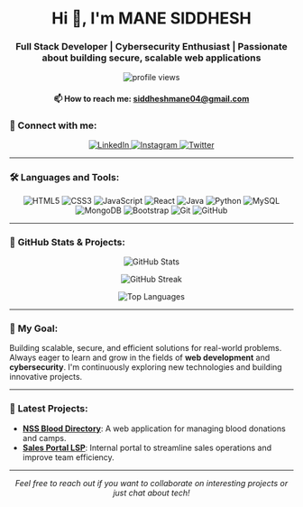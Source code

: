 <h1 align="center">Hi 👋, I'm MANE SIDDHESH</h1>
<h3 align="center">Full Stack Developer | Cybersecurity Enthusiast | Passionate about building secure, scalable web applications</h3>

<p align="center">
  <img src="https://komarev.com/ghpvc/?username=manesiddhesh&label=Profile%20views&color=0e75b6&style=flat" alt="profile views" />
</p>

<div align="center">
  <h4>📫 How to reach me: <strong><a href="mailto:siddheshmane04@gmail.com">siddheshmane04@gmail.com</a></strong></h4>
</div>

### 🚀 Connect with me:
<p align="center">
  <a href="https://linkedin.com/in/manesiddhesh" target="blank">
    <img src="https://img.shields.io/badge/LinkedIn-0A66C2?style=for-the-badge&logo=linkedin&logoColor=white" alt="LinkedIn" />
  </a>
  <a href="https://instagram.com/maaneeee_" target="blank">
    <img src="https://img.shields.io/badge/Instagram-E4405F?style=for-the-badge&logo=instagram&logoColor=white" alt="Instagram" />
  </a>
  <a href="https://twitter.com/maaneeee_" target="blank">
    <img src="https://img.shields.io/badge/Twitter-1DA1F2?style=for-the-badge&logo=twitter&logoColor=white" alt="Twitter" />
  </a>
</p>

---

### 🛠️ **Languages and Tools:**

<p align="center">
  <img src="https://img.shields.io/badge/HTML5-E34F26?style=for-the-badge&logo=html5&logoColor=white" alt="HTML5" />
  <img src="https://img.shields.io/badge/CSS3-1572B6?style=for-the-badge&logo=css3&logoColor=white" alt="CSS3" />
  <img src="https://img.shields.io/badge/JavaScript-F7DF1E?style=for-the-badge&logo=javascript&logoColor=black" alt="JavaScript" />
  <img src="https://img.shields.io/badge/React-61DAFB?style=for-the-badge&logo=react&logoColor=black" alt="React" />
  <img src="https://img.shields.io/badge/Java-007396?style=for-the-badge&logo=java&logoColor=white" alt="Java" />
  <img src="https://img.shields.io/badge/Python-3776AB?style=for-the-badge&logo=python&logoColor=white" alt="Python" />
  <img src="https://img.shields.io/badge/MySQL-4479A1?style=for-the-badge&logo=mysql&logoColor=white" alt="MySQL" />
  <img src="https://img.shields.io/badge/MongoDB-47A248?style=for-the-badge&logo=mongodb&logoColor=white" alt="MongoDB" />
  <img src="https://img.shields.io/badge/Bootstrap-563D7C?style=for-the-badge&logo=bootstrap&logoColor=white" alt="Bootstrap" />
  <img src="https://img.shields.io/badge/Git-F05032?style=for-the-badge&logo=git&logoColor=white" alt="Git" />
  <img src="https://img.shields.io/badge/GitHub-181717?style=for-the-badge&logo=github&logoColor=white" alt="GitHub" />
</p>

---

### 💼 **GitHub Stats & Projects:**

<p align="center">
  <img src="https://github-readme-stats.vercel.app/api?username=manesiddhesh&show_icons=true&locale=en&theme=radical" alt="GitHub Stats" />
</p>

<p align="center">
  <img src="https://github-readme-streak-stats.herokuapp.com/?user=manesiddhesh&theme=radical" alt="GitHub Streak" />
</p>

<p align="center">
  <img src="https://github-readme-stats.vercel.app/api/top-langs?username=manesiddhesh&show_icons=true&locale=en&layout=compact&theme=radical" alt="Top Languages" />
</p>

---

### 🎯 **My Goal**:
Building scalable, secure, and efficient solutions for real-world problems. Always eager to learn and grow in the fields of **web development** and **cybersecurity**. I'm continuously exploring new technologies and building innovative projects.

---

### 🔗 **Latest Projects**:
- **[NSS Blood Directory](https://github.com/manesiddhesh/NSS-Blood-Directory/tree/my-new-branch)**: A web application for managing blood donations and camps.
- **[Sales Portal LSP](https://github.com/manesiddhesh/Sales-Portal-LSP)**: Internal portal to streamline sales operations and improve team efficiency.

---

<p align="center">
  <i>Feel free to reach out if you want to collaborate on interesting projects or just chat about tech!</i>
</p>
